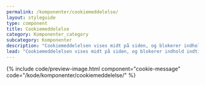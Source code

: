 ```yaml
---
permalink: /komponenter/cookiemeddelelse/
layout: styleguide
type: component
title: Cookiemeddelelse
category: Komponenter_category
subcategory: Komponenter
description: "Cookiemeddelelsen vises midt på siden, og blokerer indhold indtil man har taget stilling til brug af cookies."
lead: "Cookiemeddelelsen vises midt på siden, og blokerer indhold indtil man har taget stilling til brug af cookies."
---
```


{% include code/preview-image.html component="cookie-message" code="/kode/komponenter/cookiemeddelelse/" %}
